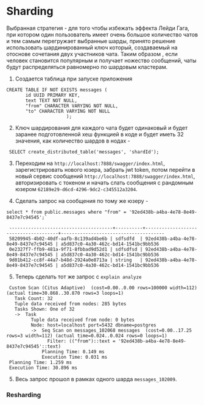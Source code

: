# Sharding

Выбранная стратегия - для того чтобы избежать эффекта Лейди Гага, при котором один пользователь имеет очень большое количество чатов и тем самым перегружает выбранные шарды, принято решение использовать шардинированный ключ который, создаваемый на отоснове сочетания двух участников чата. Таким образом , если человек становится популярным и получает ножество сообщений, чаты будут распределяться равномерно по шардовым кластерам.

1) Создается таблица при запуске приложения
```
CREATE TABLE IF NOT EXISTS messages (
       id UUID PRIMARY KEY,
       text TEXT NOT NULL,
       "from" CHARACTER VARYING NOT NULL,
       "to" CHARACTER VARYING NOT NULL
                      );
```
2) Ключ шардирования для каждого чата будет одинаковый и будет заранее подготовленной хеш функцией в коде и будет иметь 32 значения, как количество шардов в нодах -
```
 SELECT create_distributed_table('messages', 'shardId');
```
3) Переходим на `http://localhost:7888/swagger/index.html`, зарегистрировать нового юзера, забрать jwt token, потом перейти
   в новый сервис сообщений `http://localhost:7888/swagger/index.html`, авторизировать с токеном и начать слать сообщения c
   рандомным юзером `62189e29-d6cd-4296-9dc2-c345512a3204`.

4) Сделать запрос на сообщения по тому же юзеру -
```
select * from public.messages where "from" = '92ed438b-a4ba-4e78-8e49-8437e7c94545';`
```
```
 --------------------------------------+----------+--------------------------------------+--------------------------------------
 58209945-4b02-40df-aafb-8c139ad4be6b | sdfsdfd  | 92ed438b-a4ba-4e78-8e49-8437e7c94545 | a5d837c0-4a30-462c-bd14-1541bc9bb536
 0e2327f7-ffb9-481a-9f71-8fbbad9d52d1 | sdfsdfsd | 92ed438b-a4ba-4e78-8e49-8437e7c94545 | a5d837c0-4a30-462c-bd14-1541bc9bb536
 9d01b412-cc8f-44a7-b48d-2924a0e8713a | string   | 92ed438b-a4ba-4e78-8e49-8437e7c94545 | a5d837c0-4a30-462c-bd14-1541bc9bb536
```
5) Теперь сделать тот же запрос с `explain analyze`
```
 Custom Scan (Citus Adaptive)  (cost=0.00..0.00 rows=100000 width=112) (actual time=30.868..30.870 rows=3 loops=1)
   Task Count: 32
   Tuple data received from nodes: 285 bytes
   Tasks Shown: One of 32
   ->  Task
         Tuple data received from node: 0 bytes
         Node: host=localhost port=5432 dbname=postgres
         ->  Seq Scan on messages_102068 messages  (cost=0.00..17.25 rows=3 width=112) (actual time=0.024..0.024 rows=0 loops=1)
               Filter: (("from")::text = '92ed438b-a4ba-4e78-8e49-8437e7c94545'::text)
             Planning Time: 0.149 ms
             Execution Time: 0.031 ms
 Planning Time: 1.259 ms
 Execution Time: 30.896 ms
```
5) Весь запрос прошол в рамках одного шарда `messages_102009`.
### Resharding
